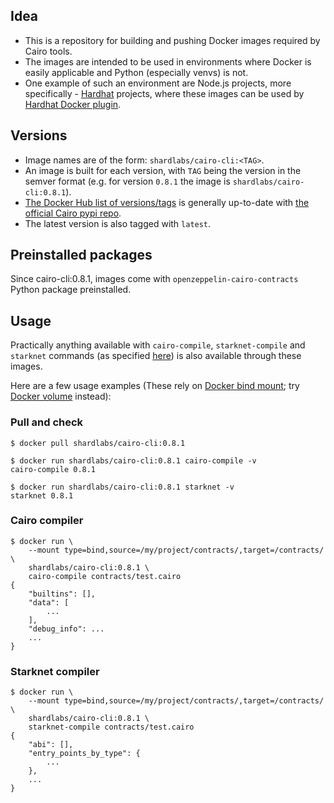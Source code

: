 ## Idea
- This is a repository for building and pushing Docker images required by Cairo tools.
- The images are intended to be used in environments where Docker is easily applicable and Python (especially venvs) is not.
- One example of such an environment are Node.js projects, more specifically - [Hardhat](https://github.com/nomiclabs/hardhat) projects, where these images can be used by [Hardhat Docker plugin](https://www.npmjs.com/package/@nomiclabs/hardhat-docker).

## Versions
- Image names are of the form: `shardlabs/cairo-cli:<TAG>`.
- An image is built for each version, with `TAG` being the version in the semver format (e.g. for version `0.8.1` the image is `shardlabs/cairo-cli:0.8.1`).
- [The Docker Hub list of versions/tags](https://hub.docker.com/repository/registry-1.docker.io/shardlabs/cairo-cli/tags) is generally up-to-date with [the official Cairo pypi repo](https://pypi.org/pypi/cairo-lang/json).
- The latest version is also tagged with `latest`.

## Preinstalled packages
Since cairo-cli:0.8.1, images come with `openzeppelin-cairo-contracts` Python package preinstalled.

## Usage
Practically anything available with `cairo-compile`, `starknet-compile` and `starknet` commands (as specified [here](https://www.cairo-lang.org/docs/hello_starknet/index.html)) is also available through these images.

Here are a few usage examples (These rely on [Docker bind mount](https://docs.docker.com/storage/bind-mounts/); try [Docker volume](https://docs.docker.com/storage/volumes/) instead):

### Pull and check
```
$ docker pull shardlabs/cairo-cli:0.8.1

$ docker run shardlabs/cairo-cli:0.8.1 cairo-compile -v
cairo-compile 0.8.1

$ docker run shardlabs/cairo-cli:0.8.1 starknet -v
starknet 0.8.1
```

### Cairo compiler
```
$ docker run \
    --mount type=bind,source=/my/project/contracts/,target=/contracts/ \
    shardlabs/cairo-cli:0.8.1 \
    cairo-compile contracts/test.cairo
{
    "builtins": [],
    "data": [
        ...
    ],
    "debug_info": ...
    ...
}
```

### Starknet compiler
```
$ docker run \
    --mount type=bind,source=/my/project/contracts/,target=/contracts/ \
    shardlabs/cairo-cli:0.8.1 \
    starknet-compile contracts/test.cairo
{
    "abi": [],
    "entry_points_by_type": {
        ...
    },
    ...
}
```
